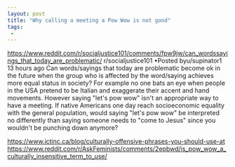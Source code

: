 ```yaml
---
layout: post
title: "Why calling a meeting a Pow Wow is not good"
tags:
 -
---
```



https://www.reddit.com/r/socialjustice101/comments/fpw9jw/can_wordssayings_that_today_are_problematic/
r/socialjustice101
•Posted byu/supinator1
13 hours ago
Can words/sayings that today are problematic become ok in the future when the group who is affected by the word/saying achieves more equal status in society?
For example no one bats an eye when people in the USA pretend to be Italian and exaggerate their accent and hand movements. However saying "let's pow wow" isn't an appropriate way to have a meeting. If native Americans one day reach socioeconomic equality with the general population, would saying "let's pow wow" be interpreted no differently than saying someone needs to "come to Jesus" since you wouldn't be punching down anymore?

https://www.ictinc.ca/blog/culturally-offensive-phrases-you-should-use-at
https://www.reddit.com/r/AskFeminists/comments/2epbwd/is_pow_wow_a_culturally_insensitive_term_to_use/

